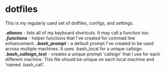 # dotfiles
This is my regularly used set of dotfiles, configs, and settings.

***.aliases*** - lists all of my keyboard shortcuts.  It may call a function too.   
***.functions*** - helper functions that I've created for commad line enhancement.
***.bash_prompt*** - a default prompt I've created to be used across multiple machines.  It uses .bash_local for a unique callsign.
***.bash_callsign_test*** - creates a unique prompt 'callsign' that I use for each different machine.  This file should be unique on each local machine and 'named .bash_call'.

